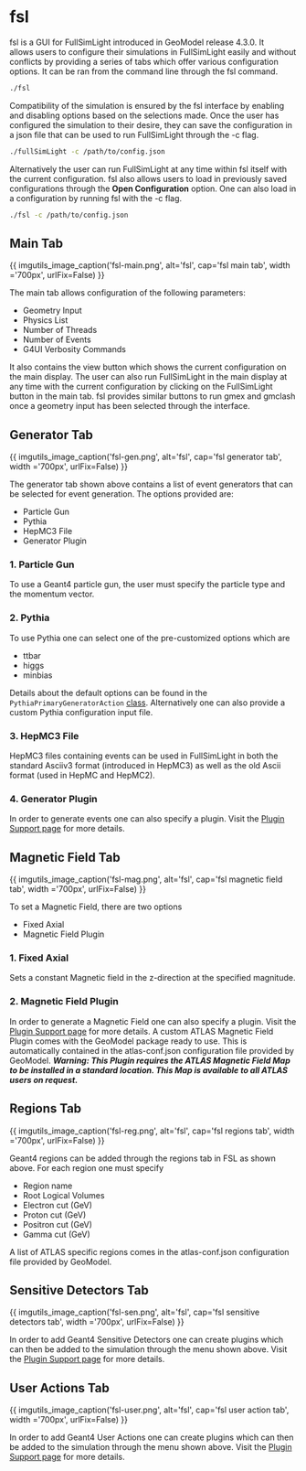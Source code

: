 # fsl

fsl is a GUI for FullSimLight introduced in GeoModel release 4.3.0. It allows users to configure their simulations in FullSimLight easily and without conflicts by providing a series of tabs which offer various configuration options. It can be ran from the command line through the fsl command.

```bash
./fsl
```

 Compatibility of the simulation is ensured by the fsl interface by enabling and disabling options based on the selections made. Once the user has configured the simulation to their desire, they can save the configuration in a json file that can be used to run FullSimLight through the -c flag. 
 
```bash
./fullSimLight -c /path/to/config.json
```
 
Alternatively the user can run FullSimLight at any time within fsl itself with the current configuration. fsl also allows users to load in previously saved configurations through the **Open Configuration** option. 
One can also load in a configuration by running fsl with the -c flag.

```bash
./fsl -c /path/to/config.json
```


## Main Tab


{{ imgutils_image_caption('fsl-main.png', 
   alt='fsl', 
   cap='fsl main tab',
   width ='700px',
   urlFix=False) 
}}

The main tab allows configuration of the following parameters:

- Geometry Input
- Physics List
- Number of Threads
- Number of Events
- G4UI Verbosity Commands

It also contains the view button which shows the current configuration on the main display. The user can also run FullSimLight in the main display at any time with the current configuration by clicking on the FullSimLight button in the main tab. fsl provides similar buttons to run gmex and gmclash once a geometry input has been selected through the interface.


## Generator Tab


{{ imgutils_image_caption('fsl-gen.png', 
   alt='fsl', 
   cap='fsl generator tab',
   width ='700px',
   urlFix=False) 
}}

The generator tab shown above contains a list of event generators that can be selected for event generation. The options provided are:

- Particle Gun
- Pythia
- HepMC3 File
- Generator Plugin

### 1. Particle Gun

To use a Geant4 particle gun, the user must specify the particle type and the momentum vector.

### 2. Pythia

To use Pythia one can select one of the pre-customized options which are

- ttbar
- higgs
- minbias

Details about the default options can be found in the `PythiaPrimaryGeneratorAction` [class](https://gitlab.cern.ch/GeoModelDev/GeoModel/-/blob/master/FullSimLight/src/PythiaPrimaryGeneratorAction.cc). 
Alternatively one can also provide a custom Pythia configuration input file. 

### 3. HepMC3 File

HepMC3 files containing events can be used in FullSimLight in both the standard Asciiv3 format (introduced in HepMC3) as well as the old Ascii format (used in HepMC and HepMC2).

### 4. Generator Plugin

In order to generate events one can also specify a plugin. Visit the [Plugin Support page](https://geomodel.web.cern.ch/home/fullsimlight/plugin-support/) for more details.

## Magnetic Field Tab


{{ imgutils_image_caption('fsl-mag.png', 
   alt='fsl', 
   cap='fsl magnetic field tab',
   width ='700px',
   urlFix=False) 
}}

To set a Magnetic Field, there are two options

- Fixed Axial
- Magnetic Field Plugin


### 1. Fixed Axial

Sets a constant Magnetic field in the z-direction at the specified magnitude. 

### 2. Magnetic Field Plugin

In order to generate a Magnetic Field one can also specify a plugin. Visit the [Plugin Support page](https://geomodel.web.cern.ch/home/fullsimlight/plugin-support/) for more details. A custom ATLAS Magnetic Field Plugin comes with the GeoModel package ready to use. This is automatically contained in the atlas-conf.json configuration file provided by GeoModel. ***Warning: This Plugin requires the ATLAS Magnetic Field Map to be installed in a standard location. This Map is available to all ATLAS users on request.***


## Regions Tab


{{ imgutils_image_caption('fsl-reg.png', 
   alt='fsl', 
   cap='fsl regions tab',
   width ='700px',
   urlFix=False) 
}}

Geant4 regions can be added through the regions tab in FSL as shown above. For each region one must specify 

- Region name
- Root Logical Volumes
- Electron cut (GeV)
- Proton cut (GeV)
- Positron cut (GeV)
- Gamma cut (GeV)

A list of ATLAS specific regions comes in the atlas-conf.json configuration file provided by GeoModel.

## Sensitive Detectors Tab


{{ imgutils_image_caption('fsl-sen.png', 
   alt='fsl', 
   cap='fsl sensitive detectors tab',
   width ='700px',
   urlFix=False) 
}}

In order to add Geant4 Sensitive Detectors one can create plugins which can then be added to the simulation through the menu shown above. Visit the [Plugin Support page](https://geomodel.web.cern.ch/home/fullsimlight/plugin-support/) for more details.


## User Actions Tab


{{ imgutils_image_caption('fsl-user.png', 
   alt='fsl', 
   cap='fsl user action tab',
   width ='700px',
   urlFix=False) 
}}

In order to add Geant4 User Actions one can create plugins which can then be added to the simulation through the menu shown above. Visit the [Plugin Support page](https://geomodel.web.cern.ch/home/fullsimlight/plugin-support/) for more details.
